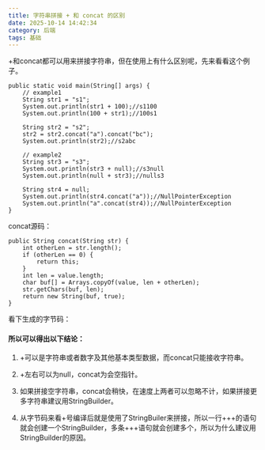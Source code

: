 ```yaml
---
title: 字符串拼接 + 和 concat 的区别
date: 2025-10-14 14:42:34
category: 后端
tags: 基础
---
```


+和concat都可以用来拼接字符串，但在使用上有什么区别呢，先来看看这个例子。

```
public static void main(String[] args) {
	// example1
	String str1 = "s1";
	System.out.println(str1 + 100);//s1100
	System.out.println(100 + str1);//100s1

	String str2 = "s2";
	str2 = str2.concat("a").concat("bc");
	System.out.println(str2);//s2abc

	// example2
	String str3 = "s3";
	System.out.println(str3 + null);//s3null
	System.out.println(null + str3);//nulls3

	String str4 = null;
	System.out.println(str4.concat("a"));//NullPointerException
	System.out.println("a".concat(str4));//NullPointerException
}
```

concat源码：

```
public String concat(String str) {
    int otherLen = str.length();
    if (otherLen == 0) {
        return this;
    }
    int len = value.length;
    char buf[] = Arrays.copyOf(value, len + otherLen);
    str.getChars(buf, len);
    return new String(buf, true);
}
```

看下生成的字节码：


#### 所以可以得出以下结论：

1. +可以是字符串或者数字及其他基本类型数据，而concat只能接收字符串。

2. +左右可以为null，concat为会空指针。

3. 如果拼接空字符串，concat会稍快，在速度上两者可以忽略不计，如果拼接更多字符串建议用StringBuilder。

4. 从字节码来看+号编译后就是使用了StringBuiler来拼接，所以一行+++的语句就会创建一个StringBuilder，多条+++语句就会创建多个，所以为什么建议用StringBuilder的原因。

